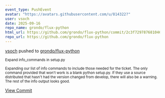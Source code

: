 ```yaml
---
event_type: PushEvent
avatar: "https://avatars.githubusercontent.com/u/814322?"
user: vsoch
date: 2025-09-16
repo_name: grondo/flux-python
html_url: https://github.com/grondo/flux-python/commit/2c3f729787681046cb0d46b0da2b94b9de261e46
repo_url: https://github.com/grondo/flux-python
---
```


<a href='https://github.com/vsoch' target='_blank'>vsoch</a> pushed to <a href='https://github.com/grondo/flux-python' target='_blank'>grondo/flux-python</a>

<small>Expand info_commands in setup.py

Expanding our list of info commands to include those needed for the ticket. The only command provided that won't work is a blank python setup.py. If they use a source distributed that hasn't had the version changed from develop, there will also be a warning. The rest of the info output looks good.</small>

<a href='https://github.com/grondo/flux-python/commit/2c3f729787681046cb0d46b0da2b94b9de261e46' target='_blank'>View Commit</a>